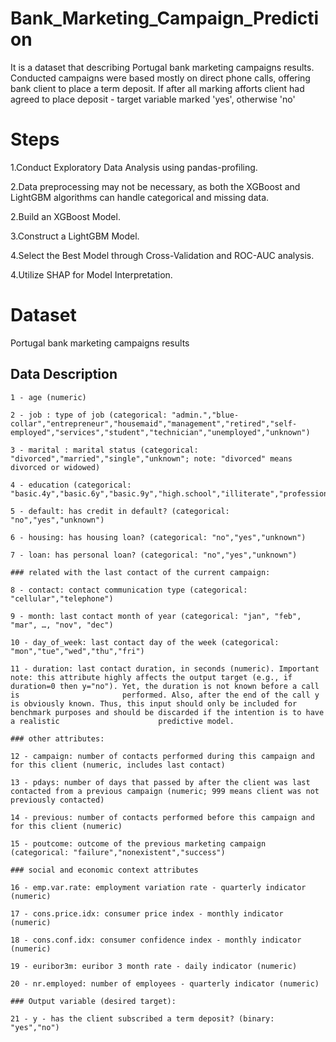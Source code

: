 # Bank_Marketing_Campaign_Prediction

It is a dataset that describing Portugal bank marketing campaigns results.
Conducted campaigns were based mostly on direct phone calls, offering bank client to place a term deposit.
If after all marking afforts client had agreed to place deposit - target variable marked 'yes', otherwise 'no'

# Steps

1.Conduct Exploratory Data Analysis using pandas-profiling.

2.Data preprocessing may not be necessary, as both the XGBoost and LightGBM algorithms can handle categorical and missing data.

2.Build an XGBoost Model.

3.Construct a LightGBM Model.

4.Select the Best Model through Cross-Validation and ROC-AUC analysis.

4.Utilize SHAP for Model Interpretation.

# Dataset
Portugal bank marketing campaigns results

## Data Description

    1 - age (numeric)

    2 - job : type of job (categorical: "admin.","blue-collar","entrepreneur","housemaid","management","retired","self-employed","services","student","technician","unemployed","unknown")

    3 - marital : marital status (categorical: "divorced","married","single","unknown"; note: "divorced" means divorced or widowed)

    4 - education (categorical: "basic.4y","basic.6y","basic.9y","high.school","illiterate","professional.course","university.degree","unknown")

    5 - default: has credit in default? (categorical: "no","yes","unknown")

    6 - housing: has housing loan? (categorical: "no","yes","unknown")

    7 - loan: has personal loan? (categorical: "no","yes","unknown")

    ### related with the last contact of the current campaign:
    
    8 - contact: contact communication type (categorical: "cellular","telephone")

    9 - month: last contact month of year (categorical: "jan", "feb", "mar", …, "nov", "dec")

    10 - day_of_week: last contact day of the week (categorical: "mon","tue","wed","thu","fri")

    11 - duration: last contact duration, in seconds (numeric). Important note: this attribute highly affects the output target (e.g., if duration=0 then y="no"). Yet, the duration is not known before a call is                       performed. Also, after the end of the call y is obviously known. Thus, this input should only be included for benchmark purposes and should be discarded if the intention is to have a realistic                      predictive model.
    
    ### other attributes:

    12 - campaign: number of contacts performed during this campaign and for this client (numeric, includes last contact)

    13 - pdays: number of days that passed by after the client was last contacted from a previous campaign (numeric; 999 means client was not previously contacted)

    14 - previous: number of contacts performed before this campaign and for this client (numeric)

    15 - poutcome: outcome of the previous marketing campaign (categorical: "failure","nonexistent","success")
    
    ### social and economic context attributes

    16 - emp.var.rate: employment variation rate - quarterly indicator (numeric)

    17 - cons.price.idx: consumer price index - monthly indicator (numeric)

    18 - cons.conf.idx: consumer confidence index - monthly indicator (numeric)

    19 - euribor3m: euribor 3 month rate - daily indicator (numeric)

    20 - nr.employed: number of employees - quarterly indicator (numeric)

    ### Output variable (desired target):

    21 - y - has the client subscribed a term deposit? (binary: "yes","no")

